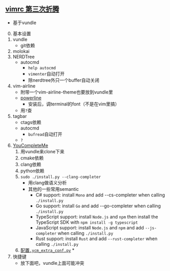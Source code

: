 ## [vimrc 第三次折腾](https://raw.githubusercontent.com/MikuGhoul/vimrc/master/vimrc)

* 基于vundle

0. 基本设置
1. vundle
    * git依赖
2. molokai
3. NERDTree
    * autocmd
        * `help autocmd`
        * `vimenter`自动打开
        * 除nerdtree外只一个buffer自动关闭
4. vim-airline
    * 附带一个vim-airline-theme也要放到vundle里
    * [powerline](https://github.com/powerline/fonts)
        * 安装后，调terminal的font（不是在vim里搞）
    * 用`?`查
5. tagbar
    * ctags依赖
    * autocmd
        * `bufread`自动打开
    * `?`
6. [YouCompleteMe](https://github.com/Valloric/YouCompleteMe)
    1. 用vundle来clone下来
    2. cmake依赖
    3. clang依赖
    4. python依赖
    5. `sudo ./install.py --clang-completer`
        * 用clang做语义分析
        * 其他的一些常用semantic
            * C# support: install `Mono` and add --cs-completer when calling `./install.py`
            * Go support: install `Go` and add --go-completer when calling `./install.py`
            * TypeScript support: install `Node.js` and `npm` then install the TypeScript SDK with `npm install -g typescript`
            * JavaScript support: install `Node.js` and `npm` and add `--js-completer` when calling `./install.py`
            * Rust support: install `Rust` and add `--rust-completer` when calling `./install.py`
    6. [配置`.ycm_extra_conf.py`](https://gist.github.com/MikuGhoul/68e08f7e94f5494191ffe97b60c3e4c7)
        * 
7. 快捷键
    * 放下面吧，vundle上面可能冲突

